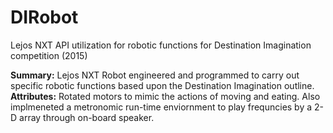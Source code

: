 # DIRobot
Lejos NXT API utilization for robotic functions for Destination Imagination competition (2015)

<b>Summary:</b> Lejos NXT Robot engineered and programmed to carry out specific robotic functions based upon the Destination Imagination outline.<br>
<b>Attributes:</b> Rotated motors to mimic the actions of moving and eating. Also implmeneted a metronomic run-time enviornment to play frequncies by a 2-D array through on-board speaker. 

